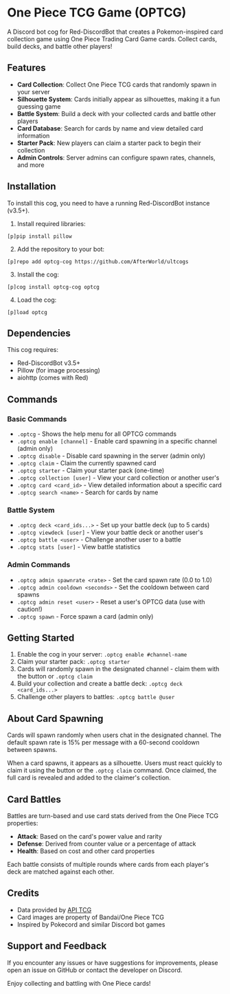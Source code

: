 # One Piece TCG Game (OPTCG)

A Discord bot cog for Red-DiscordBot that creates a Pokemon-inspired card collection game using One Piece Trading Card Game cards. Collect cards, build decks, and battle other players!

## Features

- **Card Collection**: Collect One Piece TCG cards that randomly spawn in your server
- **Silhouette System**: Cards initially appear as silhouettes, making it a fun guessing game
- **Battle System**: Build a deck with your collected cards and battle other players
- **Card Database**: Search for cards by name and view detailed card information
- **Starter Pack**: New players can claim a starter pack to begin their collection
- **Admin Controls**: Server admins can configure spawn rates, channels, and more

## Installation

To install this cog, you need to have a running Red-DiscordBot instance (v3.5+).

1. Install required libraries:
```
[p]pip install pillow
```

2. Add the repository to your bot:
```
[p]repo add optcg-cog https://github.com/AfterWorld/ultcogs
```

3. Install the cog:
```
[p]cog install optcg-cog optcg
```

4. Load the cog:
```
[p]load optcg
```

## Dependencies

This cog requires:
- Red-DiscordBot v3.5+
- Pillow (for image processing)
- aiohttp (comes with Red)

## Commands

### Basic Commands

- `.optcg` - Shows the help menu for all OPTCG commands
- `.optcg enable [channel]` - Enable card spawning in a specific channel (admin only)
- `.optcg disable` - Disable card spawning in the server (admin only)
- `.optcg claim` - Claim the currently spawned card
- `.optcg starter` - Claim your starter pack (one-time)
- `.optcg collection [user]` - View your card collection or another user's
- `.optcg card <card_id>` - View detailed information about a specific card
- `.optcg search <name>` - Search for cards by name

### Battle System

- `.optcg deck <card_ids...>` - Set up your battle deck (up to 5 cards)
- `.optcg viewdeck [user]` - View your battle deck or another user's
- `.optcg battle <user>` - Challenge another user to a battle
- `.optcg stats [user]` - View battle statistics

### Admin Commands

- `.optcg admin spawnrate <rate>` - Set the card spawn rate (0.0 to 1.0)
- `.optcg admin cooldown <seconds>` - Set the cooldown between card spawns
- `.optcg admin reset <user>` - Reset a user's OPTCG data (use with caution!)
- `.optcg spawn` - Force spawn a card (admin only)

## Getting Started

1. Enable the cog in your server: `.optcg enable #channel-name`
2. Claim your starter pack: `.optcg starter`
3. Cards will randomly spawn in the designated channel - claim them with the button or `.optcg claim`
4. Build your collection and create a battle deck: `.optcg deck <card_ids...>`
5. Challenge other players to battles: `.optcg battle @user`

## About Card Spawning

Cards will spawn randomly when users chat in the designated channel. The default spawn rate is 15% per message with a 60-second cooldown between spawns.

When a card spawns, it appears as a silhouette. Users must react quickly to claim it using the button or the `.optcg claim` command. Once claimed, the full card is revealed and added to the claimer's collection.

## Card Battles

Battles are turn-based and use card stats derived from the One Piece TCG properties:
- **Attack**: Based on the card's power value and rarity
- **Defense**: Derived from counter value or a percentage of attack
- **Health**: Based on cost and other card properties

Each battle consists of multiple rounds where cards from each player's deck are matched against each other.

## Credits

- Data provided by [API TCG](https://apitcg.com/api/one-piece/cards)
- Card images are property of Bandai/One Piece TCG
- Inspired by Pokecord and similar Discord bot games

## Support and Feedback

If you encounter any issues or have suggestions for improvements, please open an issue on GitHub or contact the developer on Discord.

Enjoy collecting and battling with One Piece cards!
